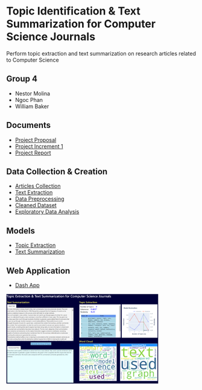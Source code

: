 # Topic Identification & Text Summarization for Computer Science Journals

Perform topic extraction and text summarization on research articles related to Computer Science

## Group 4

 - Nestor Molina
 - Ngoc Phan
 - William Baker

## Documents

 - [Project Proposal](https://github.com/nphan20181/nlp_project/blob/main/documents/Group_4_Project_Proposal.pdf)
 - [Project Increment 1](https://github.com/nphan20181/nlp_project/blob/main/documents/Group%204%20-%20Project%20Increment%201.pdf)
 - [Project Report](https://github.com/nphan20181/nlp_project/blob/main/documents/Group%204%20-%20Final%20Report.pdf)

## Data Collection & Creation

 - [Articles Collection](https://github.com/nphan20181/nlp_project/blob/main/articles_collection.ipynb)
 - [Text Extraction](https://github.com/nphan20181/nlp_project/blob/main/text_extraction.ipynb)
 - [Data Preprocessing](https://github.com/nphan20181/nlp_project/blob/main/data_preprocessing.ipynb)
 - [Cleaned Dataset](https://github.com/nphan20181/nlp_project/blob/main/data/data_cleaned.csv)
 - [Exploratory Data Analysis](https://github.com/nphan20181/nlp_project/blob/main/eda.ipynb)

## Models

 - [Topic Extraction](https://github.com/nphan20181/nlp_project/blob/main/topic_extraction.ipynb)
 - [Text Summarization](https://github.com/nphan20181/nlp_project/blob/main/TextSummarizationFinal.ipynb)

## Web Application

 - [Dash App](https://github.com/nphan20181/nlp_project/blob/main/web_app.ipynb)
 
<img src="https://github.com/nphan20181/nlp_project/blob/main/app_main.png" width="80%" height="80%" />
